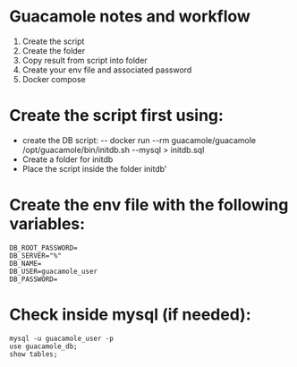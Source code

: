 # Guacamole notes and workflow
1. Create the script
2. Create the folder
3. Copy result from script into folder
4. Create your env file and associated password
5. Docker compose

# Create the script first using:
- create the DB script: 
-- docker run --rm guacamole/guacamole /opt/guacamole/bin/initdb.sh --mysql > initdb.sql
- Create a folder for initdb
- Place the script inside the folder initdb'

# Create the env file with the following variables:
    DB_ROOT_PASSWORD=
    DB_SERVER="%"
    DB_NAME=
    DB_USER=guacamole_user
    DB_PASSWORD=

# Check inside mysql (if needed):
    mysql -u guacamole_user -p 
    use guacamole_db;
    show tables;
    